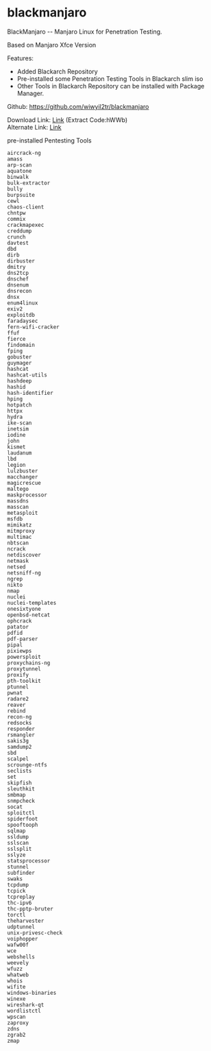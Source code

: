 # blackmanjaro
BlackManjaro -- Manjaro Linux for Penetration Testing.

Based on Manjaro Xfce Version<br>

 Features:<br>
* Added Blackarch Repository
* Pre-installed some Penetration Testing Tools in Blackarch slim iso
* Other Tools in Blackarch Repository can be installed with Package Manager.

Github: https://github.com/wiwyil2tr/blackmanjaro

Download Link: [Link](https://www.123pan.com/s/jR1SVv-GLx6d.html) (Extract Code:hWWb) <br>
Alternate Link: [Link](https://36-134-210-38.d.cjjd15.com:30443/download-cdn.123pan.cn/123-107/01474e1d/1813490079-0/01474e1d21c88abe6185e5aa10340c6b/c-m6?v=5&t=1691481015&s=16914810152097d0acb888a95af728337e1d4b9650&r=MG9W8T&bzc=1&bzs=1813490079&filename=blackmanjaro-23.0.0-230807-linux61.iso&x-mf-biz-cid=1f44f82c-4c05-4181-a0e9-7568bad167bb-47df1e&auto_redirect=0&xmfcid=2507fc60-b650-4ef9-9449-d95ca8e53943-1-cd8a62355)

pre-installed Pentesting Tools

```
aircrack-ng
amass
arp-scan
aquatone
binwalk
bulk-extractor
bully
burpsuite
cewl
chaos-client
chntpw
commix
crackmapexec
creddump
crunch
davtest
dbd
dirb
dirbuster
dmitry
dns2tcp
dnschef
dnsenum
dnsrecon
dnsx
enum4linux
exiv2
exploitdb
faradaysec
fern-wifi-cracker
ffuf
fierce
findomain
fping
gobuster
guymager
hashcat
hashcat-utils
hashdeep
hashid
hash-identifier
hping
hotpatch
httpx
hydra
ike-scan
inetsim
iodine
john
kismet
laudanum
lbd
legion
lulzbuster
macchanger
magicrescue
maltego
maskprocessor
massdns
masscan
metasploit
msfdb
mimikatz
mitmproxy
multimac
nbtscan
ncrack
netdiscover
netmask
netsed
netsniff-ng
ngrep
nikto
nmap
nuclei
nuclei-templates
onesixtyone
openbsd-netcat
ophcrack
patator
pdfid
pdf-parser
pipal
pixiewps
powersploit
proxychains-ng
proxytunnel
proxify
pth-toolkit
ptunnel
pwnat
radare2
reaver
rebind
recon-ng
redsocks
responder
rsmangler
sakis3g
samdump2
sbd
scalpel
scrounge-ntfs
seclists
set
skipfish
sleuthkit
smbmap
snmpcheck
socat
sploitctl
spiderfoot
spooftooph
sqlmap
ssldump
sslscan
sslsplit
sslyze
statsprocessor
stunnel
subfinder
swaks
tcpdump
tcpick
tcpreplay
thc-ipv6
thc-pptp-bruter
torctl
theharvester
udptunnel
unix-privesc-check
voiphopper
wafw00f
wce
webshells
weevely
wfuzz
whatweb
whois
wifite
windows-binaries
winexe
wireshark-qt
wordlistctl
wpscan
zaproxy
zdns
zgrab2
zmap
```

